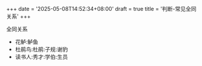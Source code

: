 +++
date = '2025-05-08T14:52:34+08:00'
draft = true
title = '判断-常见全同关系'
+++


全同关系

- 花鲈:鲈鱼
- 杜鹃鸟:杜鹃:子规:谢豹
- 读书人:秀才:学伯:生员